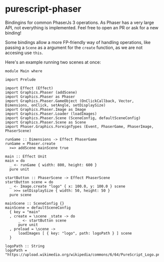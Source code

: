 # purescript-phaser

Bindingins for common PhaserJs 3 operations. As Phaser has a
very large API, not everything is implemented.
Feel free to open an PR or ask for a new binding!

Some bindings allow a more FP-friendly way of handling operations,
like passing a `Scene` as a argument for the `create` function, as we
are not accesing use `this`.

Here's an example running two scenes at once:
```
module Main where

import Prelude

import Effect (Effect)
import Graphics.Phaser (addScene)
import Graphics.Phaser as Phaser
import Graphics.Phaser.GameObject (OnClickCallback, Vector, Dimensions, onClick, setAngle, setDisplaySize)
import Graphics.Phaser.Image as Image
import Graphics.Phaser.Loader (loadImages)
import Graphics.Phaser.Scene (SceneConfig, defaultSceneConfig)
import Graphics.Phaser.Scene as Scene
import Phaser.Graphics.ForeignTypes (Event, PhaserGame, PhaserImage, PhaserScene)

runGame :: Dimensions -> Effect PhaserGame
runGame = Phaser.create
  >=> addScene mainScene true

main :: Effect Unit
main = do
  _ <- runGame { width: 800, height: 600 }
  pure unit

startButton :: PhaserScene -> Effect PhaserScene
startButton scene = do
  _ <- Image.create "logo" { x: 100.0, y: 100.0 } scene
    >>= setDisplaySize { width: 50, height: 50 }
  pure scene

mainScene :: SceneConfig {}
mainScene = defaultSceneConfig
  { key = "main"
  , create = \scene _state -> do
      _ <- startButton scene
      pure unit
  , preload = \scene ->
      loadImages [ { key: "logo", path: logoPath } ] scene
  }

logoPath :: String
logoPath = "https://upload.wikimedia.org/wikipedia/commons/6/64/PureScript_Logo.png"

```
